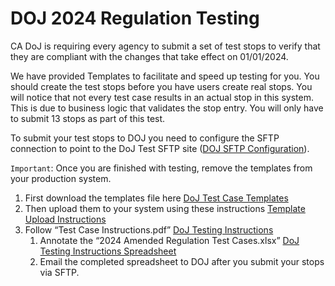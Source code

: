 # DOJ 2024 Regulation Testing

CA DoJ is requiring every agency to submit a set of test stops to verify that they are compliant with the changes that take effect on 01/01/2024.

We have provided Templates to facilitate and speed up testing for you. You should create the test stops before you have users create real stops. You will notice that not every test case results in an actual stop in this system. This is due to business logic that validates the stop entry. You will only have to submit 13 stops as part of this test.

To submit your test stops to DOJ you need to configure the SFTP connection to point to the DoJ Test SFTP site ([DOJ SFTP Configuration](./DOJ-CONFIGURATION.md)).

`Important`: Once you are finished with testing, remove the templates from your production system.

1. First download the templates file here [DoJ Test Case Templates](./assets/TestCaseTemplates.csv)
1. Then upload them to your system using these instructions [Template Upload Instructions](./assets/Ripa%20Template%20Upload%20Instructions.pdf)
1. Follow “Test Case Instructions.pdf” [DoJ Testing Instructions](./assets/Test%20Case%20Instructions.pdf)
   1. Annotate the “2024 Amended Regulation Test Cases.xlsx” [DoJ Testing Instructions Spreadsheet](./assets/2024%20Amended%20Regulation%20Test%20Cases.xlsx)
   1. Email the completed spreadsheet to DOJ after you submit your stops via SFTP.
